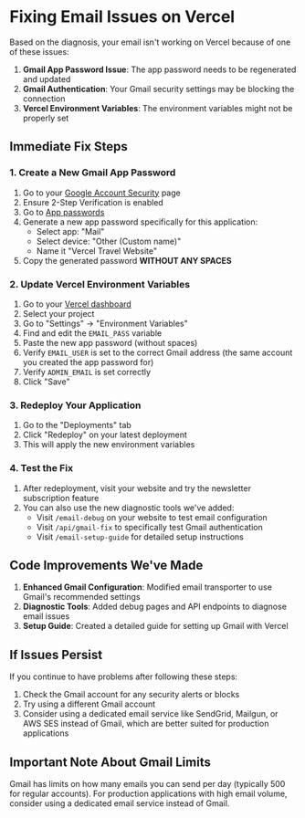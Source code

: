 # Fixing Email Issues on Vercel

Based on the diagnosis, your email isn't working on Vercel because of one of these issues:

1. **Gmail App Password Issue**: The app password needs to be regenerated and updated
2. **Gmail Authentication**: Your Gmail security settings may be blocking the connection
3. **Vercel Environment Variables**: The environment variables might not be properly set

## Immediate Fix Steps

### 1. Create a New Gmail App Password

1. Go to your [Google Account Security](https://myaccount.google.com/security) page
2. Ensure 2-Step Verification is enabled
3. Go to [App passwords](https://myaccount.google.com/apppasswords)
4. Generate a new app password specifically for this application:
   - Select app: "Mail"
   - Select device: "Other (Custom name)" 
   - Name it "Vercel Travel Website"
5. Copy the generated password **WITHOUT ANY SPACES**

### 2. Update Vercel Environment Variables

1. Go to your [Vercel dashboard](https://vercel.com/dashboard)
2. Select your project
3. Go to "Settings" → "Environment Variables"
4. Find and edit the `EMAIL_PASS` variable
5. Paste the new app password (without spaces)
6. Verify `EMAIL_USER` is set to the correct Gmail address (the same account you created the app password for)
7. Verify `ADMIN_EMAIL` is set correctly
8. Click "Save"

### 3. Redeploy Your Application

1. Go to the "Deployments" tab
2. Click "Redeploy" on your latest deployment
3. This will apply the new environment variables

### 4. Test the Fix

1. After redeployment, visit your website and try the newsletter subscription feature
2. You can also use the new diagnostic tools we've added:
   - Visit `/email-debug` on your website to test email configuration
   - Visit `/api/gmail-fix` to specifically test Gmail authentication
   - Visit `/email-setup-guide` for detailed setup instructions

## Code Improvements We've Made

1. **Enhanced Gmail Configuration**: Modified email transporter to use Gmail's recommended settings
2. **Diagnostic Tools**: Added debug pages and API endpoints to diagnose email issues
3. **Setup Guide**: Created a detailed guide for setting up Gmail with Vercel

## If Issues Persist

If you continue to have problems after following these steps:

1. Check the Gmail account for any security alerts or blocks
2. Try using a different Gmail account
3. Consider using a dedicated email service like SendGrid, Mailgun, or AWS SES instead of Gmail, which are better suited for production applications

## Important Note About Gmail Limits

Gmail has limits on how many emails you can send per day (typically 500 for regular accounts).
For production applications with high email volume, consider using a dedicated email service instead of Gmail. 